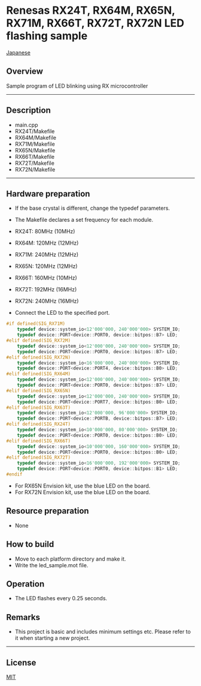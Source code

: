 Renesas RX24T, RX64M, RX65N, RX71M, RX66T, RX72T, RX72N LED flashing sample
=========

[Japanese](READMEja.md)
   
## Overview
Sample program of LED blinking using RX microcontroller
   
---
## Description
- main.cpp
- RX24T/Makefile
- RX64M/Makefile
- RX71M/Makefile
- RX65N/Makefile
- RX66T/Makefile
- RX72T/Makefile
- RX72N/Makefile

---
## Hardware preparation
- If the base crystal is different, change the typedef parameters.
- The Makefile declares a set frequency for each module.
- RX24T:  80MHz (10MHz)
- RX64M: 120MHz (12MHz)
- RX71M: 240MHz (12MHz)
- RX65N: 120MHz (12MHz)
- RX66T: 160MHz (10MHz)
- RX72T: 192MHz (16MHz)
- RX72N: 240MHz (16MHz)
   
- Connect the LED to the specified port.
   
```C++
#if defined(SIG_RX71M)
	typedef device::system_io<12'000'000, 240'000'000> SYSTEM_IO;
	typedef device::PORT<device::PORT0, device::bitpos::B7> LED;
#elif defined(SIG_RX72M)
	typedef device::system_io<12'000'000, 240'000'000> SYSTEM_IO;
	typedef device::PORT<device::PORT0, device::bitpos::B7> LED;
#elif defined(SIG_RX72N)
	typedef device::system_io<16'000'000, 240'000'000> SYSTEM_IO;
	typedef device::PORT<device::PORT4, device::bitpos::B0> LED;
#elif defined(SIG_RX64M)
	typedef device::system_io<12'000'000, 240'000'000> SYSTEM_IO;
	typedef device::PORT<device::PORT0, device::bitpos::B7> LED;
#elif defined(SIG_RX65N)
	typedef device::system_io<12'000'000, 240'000'000> SYSTEM_IO;
	typedef device::PORT<device::PORT7, device::bitpos::B0> LED;
#elif defined(SIG_RX63T)
	typedef device::system_io<12'000'000, 96'000'000> SYSTEM_IO;
	typedef device::PORT<device::PORTB, device::bitpos::B7> LED;
#elif defined(SIG_RX24T)
	typedef device::system_io<10'000'000, 80'000'000> SYSTEM_IO;
	typedef device::PORT<device::PORT0, device::bitpos::B0> LED;
#elif defined(SIG_RX66T)
	typedef device::system_io<10'000'000, 160'000'000> SYSTEM_IO;
	typedef device::PORT<device::PORT0, device::bitpos::B0> LED;
#elif defined(SIG_RX72T)
	typedef device::system_io<16'000'000, 192'000'000> SYSTEM_IO;
	typedef device::PORT<device::PORT0, device::bitpos::B1> LED;
#endif
```
- For RX65N Envision kit, use the blue LED on the board.
- For RX72N Envision kit, use the blue LED on the board.
   
## Resource preparation
- None
   
## How to build
- Move to each platform directory and make it.
- Write the led_sample.mot file.
   
## Operation
- The LED flashes every 0.25 seconds.
    
## Remarks
- This project is basic and includes minimum settings etc. Please refer to it when starting a new project.   
   
-----
   
License
----

[MIT](../LICENSE)

